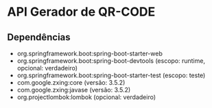 # API Gerador de QR-CODE

## Dependências 

- org.springframework.boot:spring-boot-starter-web
- org.springframework.boot:spring-boot-devtools (escopo: runtime, opcional: verdadeiro)
- org.springframework.boot:spring-boot-starter-test (escopo: teste)
- com.google.zxing:core (versão: 3.5.2)
- com.google.zxing:javase (versão: 3.5.2)
- org.projectlombok:lombok (opcional: verdadeiro)